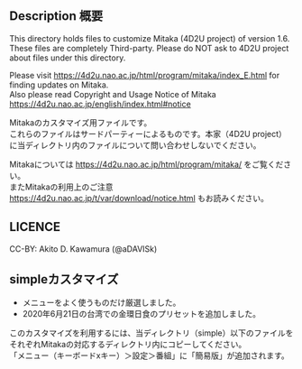 ## Description 概要
This directory holds files to customize Mitaka (4D2U project) of version 1.6.<br>
These files are completely Third-party. Please do NOT ask to 4D2U project about files under this directory.<br>

Please visit https://4d2u.nao.ac.jp/html/program/mitaka/index_E.html for finding updates on Mitaka.<br>
Also please read Copyright and Usage Notice of Mitaka https://4d2u.nao.ac.jp/english/index.html#notice  


Mitakaのカスタマイズ用ファイルです。<br>
これらのファイルはサードパーティーによるものです。本家（4D2U project）に当ディレクトリ内のファイルについて問い合わせしないでください。<br>

Mitakaについては https://4d2u.nao.ac.jp/html/program/mitaka/ をご覧ください。<br>
またMitakaの利用上のご注意 https://4d2u.nao.ac.jp/t/var/download/notice.html もお読みください。


## LICENCE
CC-BY: Akito D. Kawamura (@aDAVISk)


## simpleカスタマイズ
* メニューをよく使うものだけ厳選しました。
* 2020年6月21日の台湾での金環日食のプリセットを追加しました。

このカスタマイズを利用するには、当ディレクトリ（simple）以下のファイルをそれぞれMitakaの対応するディレクトリ内にコピーしてください。<br>
「メニュー（キーボードxキー）＞設定＞番組」に「簡易版」が追加されます。
